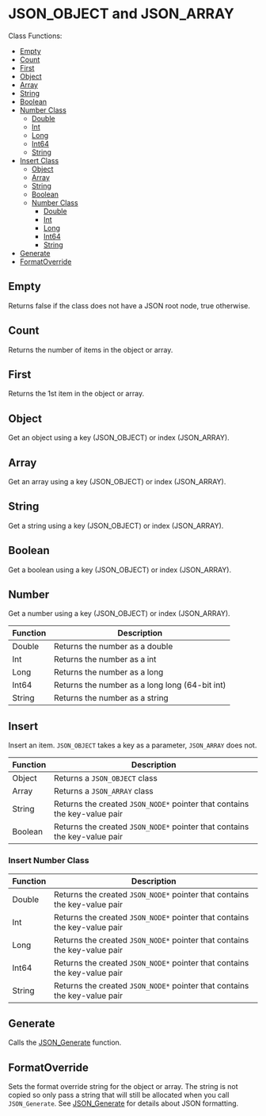 # JSON_OBJECT and JSON_ARRAY

Class Functions:
- [Empty](#Empty)
- [Count](##Count)
- [First](##First)
- [Object](##Object)
- [Array](##Array)
- [String](##String)
- [Boolean](##Boolean)
- [Number Class](##Number)
  - [Double](##Number)
  - [Int](##Number)
  - [Long](##Number)
  - [Int64](##Number)
  - [String](##Number)
- [Insert Class](##Insert)
  - [Object](##Insert)
  - [Array](##Insert)
  - [String](##Insert)
  - [Boolean](##Insert)
  - [Number Class](###Insert-Number-Class)
    - [Double](###Insert-Number-Class)
    - [Int](###Insert-Number-Class)
    - [Long](###Insert-Number-Class)
    - [Int64](###Insert-Number-Class)
    - [String](###Insert-Number-Class)
- [Generate](##Generate)
- [FormatOverride](##FormatOverride)

## Empty
Returns false if the class does not have a JSON root node, true otherwise.

## Count
Returns the number of items in the object or array.

## First
Returns the 1st item in the object or array.

## Object
Get an object using a key (JSON_OBJECT) or index (JSON_ARRAY).

## Array
Get an array using a key (JSON_OBJECT) or index (JSON_ARRAY).

## String
Get a string using a key (JSON_OBJECT) or index (JSON_ARRAY).

## Boolean
Get a boolean using a key (JSON_OBJECT) or index (JSON_ARRAY).

## Number
Get a number using a key (JSON_OBJECT) or index (JSON_ARRAY).

| Function | Description |
| --- | --- |
| Double | Returns the number as a double |
| Int | Returns the number as a int |
| Long | Returns the number as a long |
| Int64 | Returns the number as a long long (64-bit int) |
| String | Returns the number as a string |

## Insert
Insert an item. `JSON_OBJECT` takes a key as a parameter, `JSON_ARRAY` does not.

| Function | Description |
| --- | --- |
| Object | Returns a `JSON_OBJECT` class |
| Array | Returns a `JSON_ARRAY` class |
| String | Returns the created `JSON_NODE*` pointer that contains the key-value pair |
| Boolean | Returns the created `JSON_NODE*` pointer that contains the key-value pair |

### Insert Number Class

| Function | Description |
| --- | --- |
| Double | Returns the created `JSON_NODE*` pointer that contains the key-value pair |
| Int | Returns the created `JSON_NODE*` pointer that contains the key-value pair |
| Long | Returns the created `JSON_NODE*` pointer that contains the key-value pair |
| Int64 | Returns the created `JSON_NODE*` pointer that contains the key-value pair |
| String | Returns the created `JSON_NODE*` pointer that contains the key-value pair |

## Generate
Calls the [JSON_Generate](JSON_Generate.md) function.

## FormatOverride
Sets the format override string for the object or array. The string is not copied so only pass a string that will still be allocated when you call `JSON_Generate`. See [JSON_Generate](JSON_Generate.md) for details about JSON formatting.
